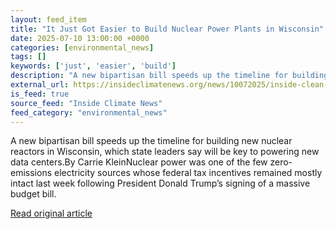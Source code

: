 ```yaml
---
layout: feed_item
title: "It Just Got Easier to Build Nuclear Power Plants in Wisconsin"
date: 2025-07-10 13:00:00 +0000
categories: [environmental_news]
tags: []
keywords: ['just', 'easier', 'build']
description: "A new bipartisan bill speeds up the timeline for building new nuclear reactors in Wisconsin, which state leaders say will be key to powering new data centers"
external_url: https://insideclimatenews.org/news/10072025/inside-clean-energy-wisconsin-nuclear-power-bill/
is_feed: true
source_feed: "Inside Climate News"
feed_category: "environmental_news"
---
```


A new bipartisan bill speeds up the timeline for building new nuclear reactors in Wisconsin, which state leaders say will be key to powering new data centers.By Carrie KleinNuclear power was one of the few zero-emissions electricity sources whose federal tax incentives remained mostly intact last week following President Donald Trump’s signing of a massive budget bill.

[Read original article](https://insideclimatenews.org/news/10072025/inside-clean-energy-wisconsin-nuclear-power-bill/)
